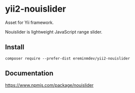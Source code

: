 # yii2-nouislider

Asset for Yii framework.

Nouislider is lightweight JavaScript range slider.

## Install

``composer require --prefer-dist ereminmdev/yii2-nouislider``

## Documentation

https://www.npmjs.com/package/nouislider
